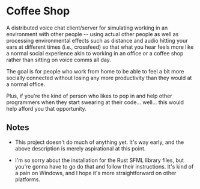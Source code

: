 # Coffee Shop

A distributed voice chat client/server for simulating working in an environment with other people -- using actual other people as well as processing environmental effects such as distance and audio hitting your ears at different times (i.e., crossfeed) so that what you hear feels more like a normal social experience akin to working in an office or a coffee shop rather than sitting on voice comms all day.

The goal is for people who work from home to be able to feel a bit more socially connected without losing any more productivity than they would at a normal office.

Plus, if you're the kind of person who likes to pop in and help other programmers when they start swearing at their code... well... this would help afford you that opportunity.

## Notes

* This project doesn't do much of anything yet. It's way early, and the above description is merely aspirational at this point.

* I'm so sorry about the installation for the Rust SFML library files, but you're gonna have to go do that and follow their instructions. It's kind of a pain on Windows, and I hope it's more straightforward on other platforms.
